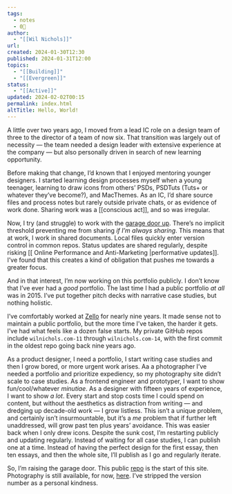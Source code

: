 ```yaml
---
tags:
  - notes
  - 0🌲
author:
  - "[[Wil Nichols]]"
url: 
created: 2024-01-30T12:30
published: 2024-01-31T12:00
topics:
  - "[[Building]]"
  - "[[Evergreen]]"
status:
  - "[[Active]]"
updated: 2024-02-02T00:15
permalink: index.html
altTitle: Hello, World!
---
```

A little over two years ago, I moved from a lead IC role on a design team of three to the director of a team of now six. That transition was largely out of necessity — the team needed a design leader with extensive experience at the company — but also personally driven in search of new learning opportunity.

Before making that change, I’d known that I enjoyed mentoring younger designers. I started learning design processes myself when a young teenager, learning to draw icons from others’ PSDs, PSDTuts (Tuts+ or whatever they’ve become?), and MacThemes. As an IC, I’d share source files and process notes but rarely outside private chats, or as evidence of work done. Sharing work was a [[conscious act]], and so was irregular. 

Now, I try (and struggle) to work with the [garage door up](https://notes.andymatuschak.org/About_these_notes?stackedNotes=zCMhncA1iSE74MKKYQS5PBZ). There’s no implicit  threshold preventing me from sharing _if I’m always sharing_. This means that at work, I work in shared documents. Local files quickly enter version control in common repos. Status updates are shared regularly, despite risking [[  Online Performance and Anti-Marketing |performative updates]]. I’ve found that this creates a kind of obligation that pushes me towards a greater focus.

And in that interest, I’m now working on this portfolio publicly. I don’t know that I’ve ever had a _good_ portfolio. The last time I had a public portfolio _at all_ was in 2015. I’ve put together pitch decks with narrative case studies, but nothing holistic.

I’ve comfortably worked at [Zello](https://zello.com) for nearly nine years. It made sense not to maintain a public portfolio, but the more time I’ve taken, the harder it gets. I’ve had what feels like a dozen false starts. My private GitHub repos include `wilnichols.com-11` through `wilnichols.com-14`, with the first commit in the oldest repo going back nine years ago. 

As a product designer, I need a portfolio, I start writing case studies and then I grow bored, or more urgent work arises. Aa a photographer I’ve needed a portfolio and prioritize expediency, so my photography site didn’t scale to case studies. As a frontend engineer and prototyper, I want to show fun/cool/whatever _minutiae_. As a designer with fifteen years of experience, I want to show _a lot_. Every start and stop costs time I could spend on content, but without the aesthetics as distraction from writing — and dredging up decade-old work — I grow listless. This isn’t a unique problem, and certainly isn’t insurmountable, but it’s a _me_ problem that if further left unaddressed, will grow past ten plus years’ avoidance. This was easier back when I only drew icons. Despite the sunk cost, I’m restarting publicly and updating regularly. Instead of waiting for all case studies, I can publish one at a time. Instead of having the perfect design for the first essay, then ten essays, and then the whole site, I’ll publish as I go and regularly iterate. 

So, I’m raising the garage door. This public [repo](https://github.com/wilnichols/wilnichols.com) is the start of this site. Photography is still available, for now, [here](https://photography.wilnichols.com). I’ve stripped the version number as a personal kindness.

